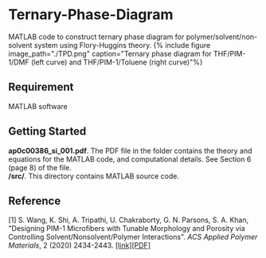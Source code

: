 # Ternary-Phase-Diagram
MATLAB code to construct ternary phase diagram for polymer/solvent/non-solvent system using Flory-Huggins theory.
{% include figure image_path="./TPD.png" caption="Ternary phase diagram for THF/PIM-1/DMF (left curve) and THF/PIM-1/Toluene (right curve)"%}

## Requirement
MATLAB software

## Getting Started
**ap0c00386_si_001.pdf**. The PDF file in the folder contains the theory and equations for the MATLAB code, and computational details. See Section 6 (page 8) of the file. <br/>
**/src/**. This directory contains MATLAB source code. <br/>

## Reference
[1] S. Wang, K. Shi, A. Tripathi, U. Chakraborty, G. N. Parsons, S. A. Khan, \"Designing PIM-1 Microfibers with Tunable Morphology and Porosity via Controlling Solvent/Nonsolvent/Polymer Interactions\". *ACS Applied Polymer Materials*, 2 (2020) 2434-2443. [[link]](https://pubs.acs.org/doi/abs/10.1021/acsapm.0c00386)[[PDF]](http://kaihangshi.github.io/assets/docs/paper/Wang_acsapm_2020.pdf)<br/>
